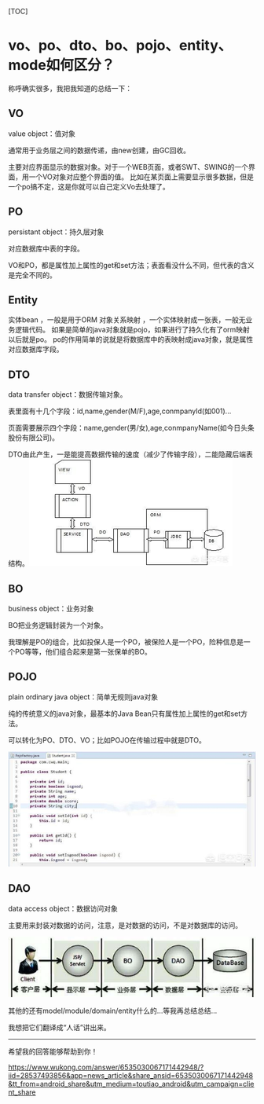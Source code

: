 [TOC]

# vo、po、dto、bo、pojo、entity、mode如何区分？

称呼确实很多，我把我知道的总结一下：

## VO

value object：值对象

通常用于业务层之间的数据传递，由new创建，由GC回收。

主要对应界面显示的数据对象。对于一个WEB页面，或者SWT、SWING的一个界面，用一个VO对象对应整个界面的值。
比如在某页面上需要显示很多数据，但是一个po搞不定，这是你就可以自己定义Vo去处理了。

## PO

persistant object：持久层对象

对应数据库中表的字段。

VO和PO，都是属性加上属性的get和set方法；表面看没什么不同，但代表的含义是完全不同的。

## Entity  

实体bean ，一般是用于ORM 对象关系映射 ，一个实体映射成一张表，一般无业务逻辑代码。
如果是简单的java对象就是pojo，如果进行了持久化有了orm映射以后就是po。
po的作用简单的说就是将数据库中的表映射成java对象，就是属性对应数据库字段。

## DTO

data transfer object：数据传输对象。

表里面有十几个字段：id,name,gender(M/F),age,conmpanyId(如001)...

页面需要展示四个字段：name,gender(男/女),age,conmpanyName(如今日头条股份有限公司)。

DTO由此产生，一是能提高数据传输的速度（减少了传输字段），二能隐藏后端表结构。![img](image-201803221551/6ef500025174c9ec01e4.jpeg)

## BO

business object：业务对象

BO把业务逻辑封装为一个对象。

我理解是PO的组合，比如投保人是一个PO，被保险人是一个PO，险种信息是一个PO等等，他们组合起来是第一张保单的BO。

## POJO

plain ordinary java object：简单无规则java对象

纯的传统意义的java对象，最基本的Java Bean只有属性加上属性的get和set方法。

可以转化为PO、DTO、VO；比如POJO在传输过程中就是DTO。

![img](image-201803221551/6ef00006a32695e367a7.jpeg)

## DAO

data access object：数据访问对象

主要用来封装对数据的访问，注意，是对数据的访问，不是对数据库的访问。

![img](image-201803221551/6ef00006a338d7c91777.jpeg)

其他的还有model/module/domain/entity什么的...等我再总结总结...

我想把它们翻译成“人话”讲出来。

------

希望我的回答能够帮助到你！





https://www.wukong.com/answer/6535030067171442948/?iid=28537493856&app=news_article&share_ansid=6535030067171442948&tt_from=android_share&utm_medium=toutiao_android&utm_campaign=client_share